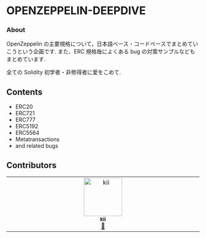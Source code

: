 # OPENZEPPELIN-DEEPDIVE

### About

OpenZeppelin の主要規格について，日本語ベース・コードベースでまとめていこうという企画です.
また、ERC 規格毎によくある bug の対策サンプルなどもまとめています.

全ての Solidity 初学者・非修得者に愛をこめて.

## Contents

- ERC20
- ERC721
- ERC777
- ERC5192
- ERC5564
- Metatransactions
- and related bugs

## Contributors

<!-- ALL-CONTRIBUTORS-LIST:START - Do not remove or modify this section -->
<!-- prettier-ignore-start -->
<!-- markdownlint-disable -->
<table>
  <tbody>
    <tr>
      <td align="center" valign="top" width="14.28%"><a href="https://github.com/empire-uts"><img src="https://avatars.githubusercontent.com/u/98133495?v=4?s=100" width="100px;" alt="kii"/><br /><sub><b>kii</b></sub></a><br /><a href="#doc-empire-uts" title="Documentation">📖</a></td>
    </tr>
  </tbody>
</table>

<!-- markdownlint-restore -->
<!-- prettier-ignore-end -->

<!-- ALL-CONTRIBUTORS-LIST:END -->
